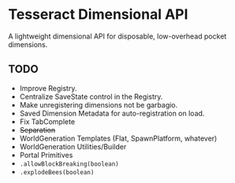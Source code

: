 # Tesseract Dimensional API

A lightweight dimensional API for disposable, low-overhead pocket dimensions.

## TODO

- Improve Registry.
- Centralize SaveState control in the Registry.
- Make unregistering dimensions not be garbagio.
- Saved Dimension Metadata for auto-registration on load.
- Fix TabComplete
- ~~Separation~~
- WorldGeneration Templates (Flat, SpawnPlatform, whatever)
- WorldGeneration Utilities/Builder
- Portal Primitives
- `.allowBlockBreaking(boolean)`
- `.explodeBees(boolean)`